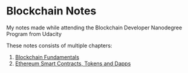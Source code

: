 # Blockchain Notes

My notes made while attending the Blockchain Developer Nanodegree Program from Udacity

These notes consists of multiple chapters:
1. [Blockchain Fundamentals](BLOCKCHAIN_FUNDAMENTALS)
2. [Ethereum Smart Contracts, Tokens and Dapps](ETHEREUM)
